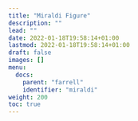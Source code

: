 ```yaml
---
title: "Miraldi Figure"
description: ""
lead: ""
date: 2022-01-18T19:58:14+01:00
lastmod: 2022-01-18T19:58:14+01:00
draft: false
images: []
menu:
  docs:
    parent: "farrell"
    identifier: "miraldi"
weight: 200
toc: true
---
```

